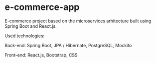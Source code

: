 # e-commerce-app

E-commerce project based on the microservices arhitecture built using Spring Boot and React.js.


Used technologies: 

Back-end: Spring Boot, JPA / Hibernate, PostgreSQL, Mockito

Front-end: React.js, Bootstrap, CSS
